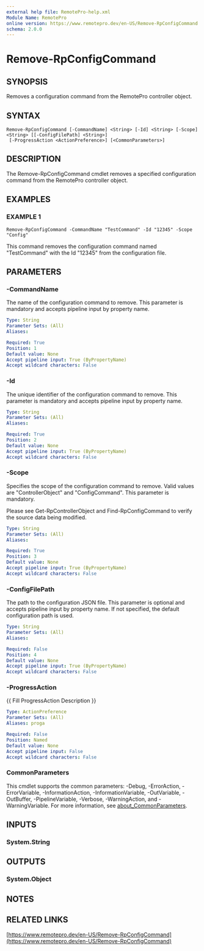 ```yaml
---
external help file: RemotePro-help.xml
Module Name: RemotePro
online version: https://www.remotepro.dev/en-US/Remove-RpConfigCommand
schema: 2.0.0
---
```


# Remove-RpConfigCommand

## SYNOPSIS
Removes a configuration command from the RemotePro controller object.

## SYNTAX

```
Remove-RpConfigCommand [-CommandName] <String> [-Id] <String> [-Scope] <String> [[-ConfigFilePath] <String>]
 [-ProgressAction <ActionPreference>] [<CommonParameters>]
```

## DESCRIPTION
The Remove-RpConfigCommand cmdlet removes a specified configuration command
from the RemotePro controller object.

## EXAMPLES

### EXAMPLE 1
```
Remove-RpConfigCommand -CommandName "TestCommand" -Id "12345" -Scope "Config"
```

This command removes the configuration command named "TestCommand" with the
Id "12345" from the configuration file.

## PARAMETERS

### -CommandName
The name of the configuration command to remove.
This parameter is mandatory
and accepts pipeline input by property name.

```yaml
Type: String
Parameter Sets: (All)
Aliases:

Required: True
Position: 1
Default value: None
Accept pipeline input: True (ByPropertyName)
Accept wildcard characters: False
```

### -Id
The unique identifier of the configuration command to remove.
This parameter
is mandatory and accepts pipeline input by property name.

```yaml
Type: String
Parameter Sets: (All)
Aliases:

Required: True
Position: 2
Default value: None
Accept pipeline input: True (ByPropertyName)
Accept wildcard characters: False
```

### -Scope
Specifies the scope of the configuration command to remove.
Valid values are
"ControllerObject" and "ConfigCommand".
This parameter is mandatory.

Please see Get-RpControllerObject and Find-RpConfigCommand to verify
the source data being modified.

```yaml
Type: String
Parameter Sets: (All)
Aliases:

Required: True
Position: 3
Default value: None
Accept pipeline input: True (ByPropertyName)
Accept wildcard characters: False
```

### -ConfigFilePath
The path to the configuration JSON file.
This parameter is optional and
accepts pipeline input by property name.
If not specified, the default
configuration path is used.

```yaml
Type: String
Parameter Sets: (All)
Aliases:

Required: False
Position: 4
Default value: None
Accept pipeline input: True (ByPropertyName)
Accept wildcard characters: False
```

### -ProgressAction
{{ Fill ProgressAction Description }}

```yaml
Type: ActionPreference
Parameter Sets: (All)
Aliases: proga

Required: False
Position: Named
Default value: None
Accept pipeline input: False
Accept wildcard characters: False
```

### CommonParameters
This cmdlet supports the common parameters: -Debug, -ErrorAction, -ErrorVariable, -InformationAction, -InformationVariable, -OutVariable, -OutBuffer, -PipelineVariable, -Verbose, -WarningAction, and -WarningVariable. For more information, see [about_CommonParameters](http://go.microsoft.com/fwlink/?LinkID=113216).

## INPUTS

### System.String
## OUTPUTS

### System.Object
## NOTES

## RELATED LINKS

[https://www.remotepro.dev/en-US/Remove-RpConfigCommand](https://www.remotepro.dev/en-US/Remove-RpConfigCommand)

